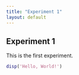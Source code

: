 ```yaml
---
title: "Experiment 1"
layout: default
---
```

## Experiment 1

This is the first experiment.

```matlab
disp('Hello, World!')
```
